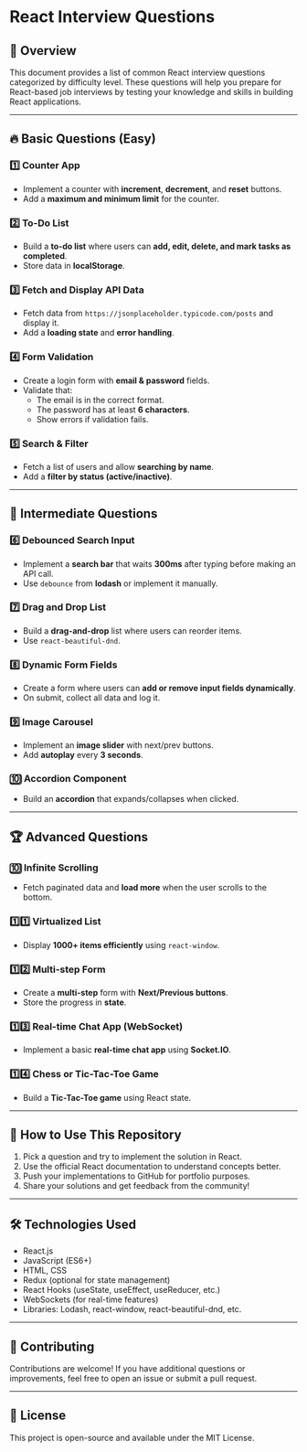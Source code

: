 # React Interview Questions

## 🚀 Overview

This document provides a list of common React interview questions categorized by difficulty level. These questions will help you prepare for React-based job interviews by testing your knowledge and skills in building React applications.

---

## 🔥 **Basic Questions (Easy)**

### 1️⃣ Counter App

- Implement a counter with **increment**, **decrement**, and **reset** buttons.
- Add a **maximum and minimum limit** for the counter.

### 2️⃣ To-Do List

- Build a **to-do list** where users can **add, edit, delete, and mark tasks as completed**.
- Store data in **localStorage**.

### 3️⃣ Fetch and Display API Data

- Fetch data from `https://jsonplaceholder.typicode.com/posts` and display it.
- Add a **loading state** and **error handling**.

### 4️⃣ Form Validation

- Create a login form with **email & password** fields.
- Validate that:
  - The email is in the correct format.
  - The password has at least **6 characters**.
  - Show errors if validation fails.

### 5️⃣ Search & Filter

- Fetch a list of users and allow **searching by name**.
- Add a **filter by status (active/inactive)**.

---

## 🚀 **Intermediate Questions**

### 6️⃣ Debounced Search Input

- Implement a **search bar** that waits **300ms** after typing before making an API call.
- Use `debounce` from **lodash** or implement it manually.

### 7️⃣ Drag and Drop List

- Build a **drag-and-drop** list where users can reorder items.
- Use `react-beautiful-dnd`.

### 8️⃣ Dynamic Form Fields

- Create a form where users can **add or remove input fields dynamically**.
- On submit, collect all data and log it.

### 9️⃣ Image Carousel

- Implement an **image slider** with next/prev buttons.
- Add **autoplay** every **3 seconds**.

### 🔟 Accordion Component

- Build an **accordion** that expands/collapses when clicked.

---

## 🏆 **Advanced Questions**

### 🔟 Infinite Scrolling

- Fetch paginated data and **load more** when the user scrolls to the bottom.

### 1️⃣1️⃣ Virtualized List

- Display **1000+ items efficiently** using `react-window`.

### 1️⃣2️⃣ Multi-step Form

- Create a **multi-step** form with **Next/Previous buttons**.
- Store the progress in **state**.

### 1️⃣3️⃣ Real-time Chat App (WebSocket)

- Implement a basic **real-time chat app** using **Socket.IO**.

### 1️⃣4️⃣ Chess or Tic-Tac-Toe Game

- Build a **Tic-Tac-Toe game** using React state.

---

## 📌 **How to Use This Repository**

1. Pick a question and try to implement the solution in React.
2. Use the official React documentation to understand concepts better.
3. Push your implementations to GitHub for portfolio purposes.
4. Share your solutions and get feedback from the community!

---

## 🛠 **Technologies Used**

- React.js
- JavaScript (ES6+)
- HTML, CSS
- Redux (optional for state management)
- React Hooks (useState, useEffect, useReducer, etc.)
- WebSockets (for real-time features)
- Libraries: Lodash, react-window, react-beautiful-dnd, etc.

---

## 🤝 **Contributing**

Contributions are welcome! If you have additional questions or improvements, feel free to open an issue or submit a pull request.

---

## 📄 **License**

This project is open-source and available under the MIT License.
